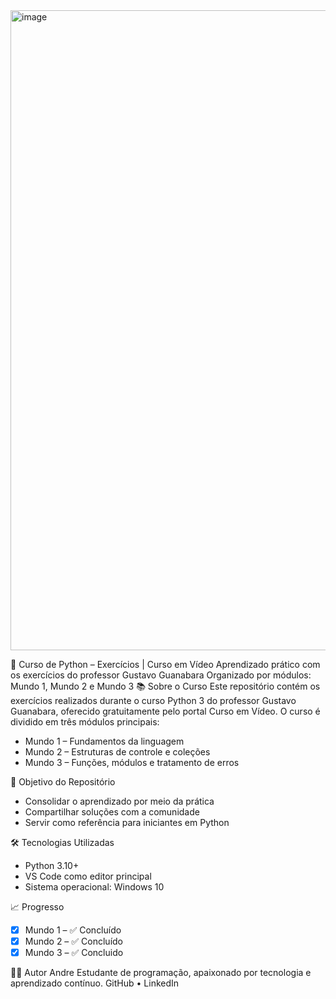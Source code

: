 <img width="1536" height="1024" alt="image" src="https://github.com/user-attachments/assets/df0fbefd-d655-4a26-93c4-d00d35e8754e" />

🐍 Curso de Python – Exercícios | Curso em Vídeo
Aprendizado prático com os exercícios do professor Gustavo Guanabara
Organizado por módulos: Mundo 1, Mundo 2 e Mundo 3
📚 Sobre o Curso
Este repositório contém os exercícios realizados durante o curso Python 3 do professor Gustavo Guanabara, oferecido gratuitamente pelo portal Curso em Vídeo. O curso é dividido em três módulos principais:
- Mundo 1 – Fundamentos da linguagem
- Mundo 2 – Estruturas de controle e coleções
- Mundo 3 – Funções, módulos e tratamento de erros

🎯 Objetivo do Repositório
- Consolidar o aprendizado por meio da prática
- Compartilhar soluções com a comunidade
- Servir como referência para iniciantes em Python

🛠️ Tecnologias Utilizadas
- Python 3.10+
- VS Code como editor principal
- Sistema operacional: Windows 10

📈 Progresso
- [x] Mundo 1 – ✅ Concluído
- [x] Mundo 2 – ✅ Concluído
- [x] Mundo 3 – ✅ Concluido

🙋‍♂️ Autor
Andre
Estudante de programação, apaixonado por tecnologia e aprendizado contínuo.
GitHub • LinkedIn

